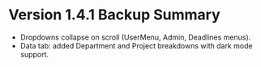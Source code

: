 # Version 1.4.1 Backup Summary

- Dropdowns collapse on scroll (UserMenu, Admin, Deadlines menus).
- Data tab: added Department and Project breakdowns with dark mode support.
